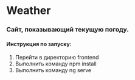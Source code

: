 # Weather #

### Сайт, показывающий текущую погоду. ###


#### Инструкция по запуску: ####
1. Перейти в директорию frontend
2. Выполнить команду npm install
3. Выполнить команду ng serve
